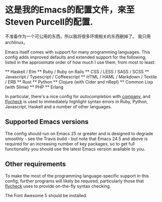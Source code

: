 
# 这是我的Emacs的配置文件，來至Steven Purcell的配置.
不准备作为一个可公用的东西，所以我将很多环境相关的东西删掉了。
我只用archlinux。


Emacs itself comes with support for many programming languages. This
config adds improved defaults and extended support for the following, listed
in the approximate order of how much I use them, from most to least:

** Haskell / Elm
** Ruby / Ruby on Rails
** CSS / LESS / SASS / SCSS
** Javascript / Typescript / Coffeescript
** HTML / HAML / Markdown / Textile / ERB
** Rust
** Python
** Clojure (with Cider and nRepl)
** Common Lisp (with Slime)
** PHP
** Erlang

In particular, there's a nice config for *autocompletion* with
[company](https://company-mode.github.io/), and
[flycheck](http://www.flycheck.org) is used to immediately highlight
syntax errors in Ruby, Python, Javascript, Haskell and a number of
other languages.

## Supported Emacs versions

The config should run on Emacs 25 or greater and is designed to
degrade smoothly - see the Travis build - but note that Emacs 24.5 and
above is required for an increasing number of key packages, so to get
full functionality you should use the latest Emacs version available
to you.

## Other requirements

To make the most of the programming language-specific support in this
config, further programs will likely be required, particularly those
that [flycheck](https://github.com/flycheck/flycheck) uses to provide
on-the-fly syntax checking.

The Font Awesome 5 should be installed.
